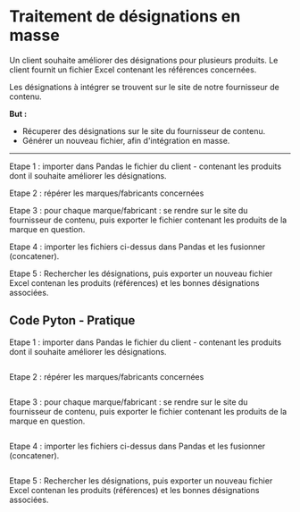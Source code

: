 # Traitement de désignations en masse

Un client souhaite améliorer des désignations pour plusieurs produits. Le client fournit un fichier Excel contenant les références concernées.

Les désignations à intégrer se trouvent sur le site de notre fournisseur de contenu.

__But :__

- Récuperer des désignations sur le site du fournisseur de contenu. 
- Générer un nouveau fichier, afin d'intégration en masse.

-------------------------------------------------------------------------------------------------------------------------------------------------------------------

Etape 1 : importer dans Pandas le fichier du client - contenant les produits dont il souhaite améliorer les désignations.

Etape 2 : répérer les marques/fabricants concernées

Etape 3 : pour chaque marque/fabricant : se rendre sur le site du fournisseur de contenu, puis exporter le fichier contenant les produits de la marque en question.
<!-- __Note :__ le fichier export étant lourd, le choix a été fait de traiter les marques par groupe de 2. -->

Etape 4 : importer les fichiers ci-dessus dans Pandas et les fusionner (concatener).

Etape 5 : Rechercher les désignations, puis exporter un nouveau fichier Excel contenan les produits (références) et les bonnes désignations associées.

## Code Pyton - Pratique

Etape 1 : importer dans Pandas le fichier du client - contenant les produits dont il souhaite améliorer les désignations.

```python
```

Etape 2 : répérer les marques/fabricants concernées

```python
```

Etape 3 : pour chaque marque/fabricant : se rendre sur le site du fournisseur de contenu, puis exporter le fichier contenant les produits de la marque en question.
<!-- __Note :__ le fichier export étant lourd, le choix a été fait de traiter les marques par groupe de 2. -->

```python
```

Etape 4 : importer les fichiers ci-dessus dans Pandas et les fusionner (concatener).

```python
```

Etape 5 : Rechercher les désignations, puis exporter un nouveau fichier Excel contenan les produits (références) et les bonnes désignations associées.

```python
```
